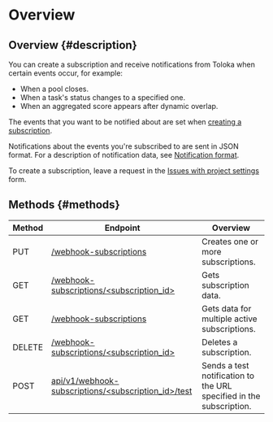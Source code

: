 # Overview

## Overview {#description}

You can create a subscription and receive notifications from Toloka when certain events occur, for example:

- When a pool closes.
- When a task's status changes to a specified one.
- When an aggregated score appears after dynamic overlap.

The events that you want to be notified about are set when [creating a subscription](put-webhook-subscriptions.md).

Notifications about the events you're subscribed to are sent in JSON format. For a description of notification data, see [Notification format](using-webhook-subscriptions.md).

To create a subscription, leave a request in the [Issues with project settings](https://toloka.ai/docs/guide/troubleshooting/support.html/?lang=en#troubleshooting__project-setting) form.

## Methods {#methods}

Method | Endpoint | Overview
----- | ----- | -----
PUT | [/webhook-subscriptions](put-webhook-subscriptions.md) | Creates one or more subscriptions.
GET | [/webhook-subscriptions/<subscription_id>](get-webhook-subscriptions.md) | Gets subscription data.
GET | [/webhook-subscriptions](get-webhook-subscriptions-list.md) | Gets data for multiple active subscriptions.
DELETE | [/webhook-subscriptions/<subscription_id>](delete-webhook-subscriptions.md) | Deletes a subscription.
POST | [api/v1/webhook-subscriptions/<subscription_id>/test](post-webhook-subscriptions.md) | Sends a test notification to the URL specified in the subscription.


